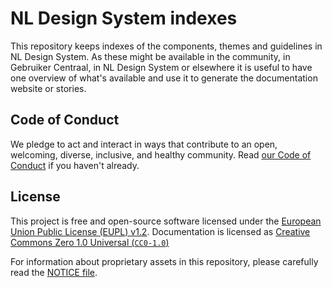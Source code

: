 <!-- @license CC0-1.0 -->

# NL Design System indexes

This repository keeps indexes of the components, themes and guidelines in NL Design System. As these might be available in the community, in Gebruiker Centraal, in NL Design System or elsewhere it is useful to have one overview of what's available and use it to generate the documentation website or stories.

## Code of Conduct

We pledge to act and interact in ways that contribute to an open, welcoming, diverse, inclusive, and healthy community. Read [our Code of Conduct](CODE_OF_CONDUCT.md) if you haven't already.

## License

This project is free and open-source software licensed under the [European Union Public License (EUPL) v1.2](LICENSE.md). Documentation is licensed as [Creative Commons Zero 1.0 Universal (`CC0-1.0`)](https://creativecommons.org/publicdomain/zero/1.0/legalcode)

For information about proprietary assets in this repository, please carefully read the [NOTICE file](NOTICE.md).

